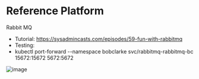 # Reference Platform
Rabbit MQ 
* Tutorial: https://sysadmincasts.com/episodes/59-fun-with-rabbitmq
* Testing:
 * kubectl port-forward --namespace bobclarke svc/rabbitmq-rabbitmq-bc 15672:15672 5672:5672

![image](https://docs.google.com/drawings/d/e/2PACX-1vQek78qhp8iu5PakFdCOzUDOiYI2aQvjH9aIGX7C_PBJd6tK4-p4YSo5I3x0k1sLQVk11oa6xAO1KaR/pub?w=2108&h=1088)

